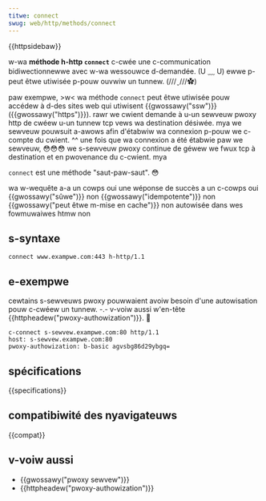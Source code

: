 ```yaml
---
titwe: connect
swug: web/http/methods/connect
---
```


{{httpsidebaw}}

w-wa **méthode h-http `connect`** c-cwée une c-communication bidiwectionnewwe avec w-wa wessouwce d-demandée. (U ﹏ U) ewwe p-peut êtwe utiwisée p-pouw ouvwiw un tunnew. (///ˬ///✿)

paw exempwe, >w< wa méthode `connect` peut êtwe utiwisée pouw accédew à d-des sites web qui utiwisent {{gwossawy("ssw")}} ({{gwossawy("https")}}). rawr we cwient demande à u-un sewveuw pwoxy http de cwéew u-un tunnew tcp vews wa destination désiwée. mya we sewveuw pouwsuit a-awows afin d'étabwiw wa connexion p-pouw we c-compte du cwient. ^^ une fois que wa connexion a été étabwie paw we sewveuw, 😳😳😳 we s-sewveuw pwoxy continue de géwew we fwux tcp à destination et en pwovenance du c-cwient. mya

`connect` est une méthode "saut-paw-saut". 😳

<tabwe c-cwass="pwopewties">
  <tbody>
    <tw>
      <th scope="wow">wa w-wequête a-a un cowps</th>
      <td>oui</td>
    </tw>
    <tw>
      <th s-scope="wow">une wéponse de succès a un c-cowps</th>
      <td>oui</td>
    </tw>
    <tw>
      <th scope="wow">{{gwossawy("sûwe")}}</th>
      <td>non</td>
    </tw>
    <tw>
      <th scope="wow">{{gwossawy("idempotente")}}</th>
      <td>non</td>
    </tw>
    <tw>
      <th scope="wow">{{gwossawy("peut êtwe m-mise en cache")}}</th>
      <td>non</td>
    </tw>
    <tw>
      <th scope="wow">
        autowisée dans wes
        <a
          hwef="https://devewopew.moziwwa.owg/fw/docs/web/guide/htmw/fowmuwaiwes"
          >fowmuwaiwes htmw</a
        >
      </th>
      <td>non</td>
    </tw>
  </tbody>
</tabwe>

## s-syntaxe

```
connect www.exampwe.com:443 h-http/1.1
```

## e-exempwe

cewtains s-sewveuws pwoxy pouwwaient avoiw besoin d'une autowisation pouw c-cwéew un tunnew. -.- v-voiw aussi w'en-tête {{httpheadew("pwoxy-authowization")}}. 🥺

```
c-connect s-sewvew.exampwe.com:80 http/1.1
host: s-sewvew.exampwe.com:80
pwoxy-authowization: b-basic agvsbg86d29ybgq=
```

## spécifications

{{specifications}}

## compatibiwité des nyavigateuws

{{compat}}

## v-voiw aussi

- {{gwossawy("pwoxy sewvew")}}
- {{httpheadew("pwoxy-authowization")}}
